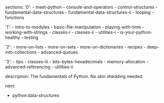 sections:
  '0':
    - meet-python
    - console-and-operators
    - control-structures
    - fundamental-data-structures
    - fundamental-data-structures-ii
    - looping
    - functions

  '1':
    - intro-to-modules
    - basic-file-manipulation
    - playing-with-time
    - working-with-strings
    - classes-i
    - classes-ii
    - utilities-i
    - is-your-python-healthy
    - testing

  '2':
    - more-on-lists
    - more-on-sets
    - more-on-dictionaries
    - recipes
    - deep-into-collections
    - advanced-queues

  '3':
    - tips
    - classes-iii
    - bits-bytes-hexadecimals
    - memory-allocation
    - advanced-referencing
    - utilities-ii
    
description: The fundamentals of Python. No skin shedding needed.

next:
  - python:data-structures

